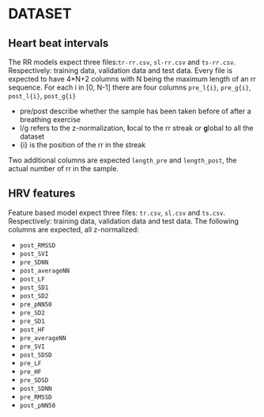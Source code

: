 # DATASET

## Heart beat intervals
The RR models expect three files:`tr-rr.csv`, `sl-rr.csv` and `ts-rr.csv`. Respectively: training data, validation data and test data.
Every file is expected to have 4*N+2 columns with N being the maximum length of an rr sequence.
For each i in \[0, N-1\] there are four columns `pre_l{i}`, `pre_g{i}`, `post_l{i}`, `post_g{i}`
- pre/post describe whether the sample has been taken before of after a breathing exercise
- l/g refers to the z-normalization, **l**ocal to the rr streak or **g**lobal to all the dataset
- {i} is the position of the rr in the streak

Two additional columns are expected `length_pre` and `length_post`, the actual number of rr in the sample.
## HRV features
Feature based model expect three files: `tr.csv`, `sl.csv` and `ts.csv`. Respectively: training data, validation data and test data. The following columns are expected, all z-normalized:
- `post_RMSSD`
- `post_SVI`
- `pre_SDNN`
- `post_averageNN`
- `post_LF`
- `post_SD1`
- `post_SD2`
- `pre_pNN50`
- `pre_SD2`
- `pre_SD1`
- `post_HF`
- `pre_averageNN`
- `pre_SVI`
- `post_SDSD`
- `pre_LF`
- `pre_HF`
- `pre_SDSD`
- `post_SDNN`
- `pre_RMSSD`
- `post_pNN50`